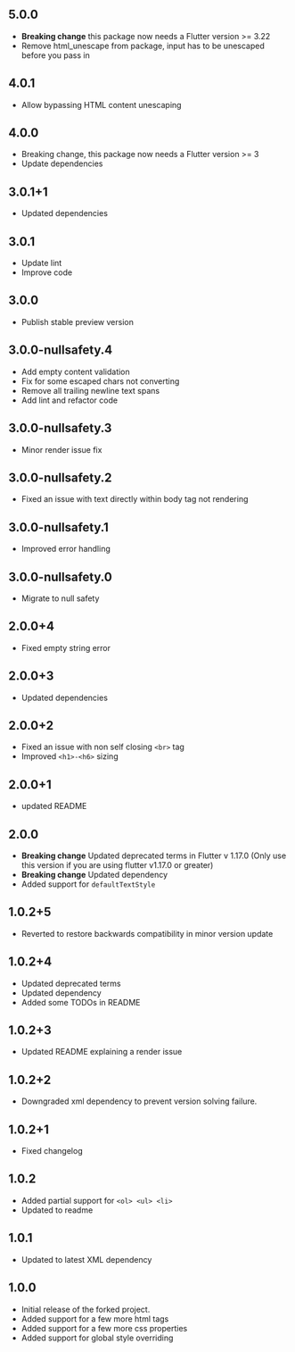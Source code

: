## 5.0.0
* **Breaking change** this package now needs a Flutter version >= 3.22
* Remove html_unescape from package, input has to be unescaped before you pass in

## 4.0.1
* Allow bypassing HTML content unescaping

## 4.0.0
* Breaking change, this package now needs a Flutter version >= 3
* Update dependencies

## 3.0.1+1
* Updated dependencies

## 3.0.1
* Update lint
* Improve code

## 3.0.0
* Publish stable preview version

## 3.0.0-nullsafety.4
* Add empty content validation
* Fix for some escaped chars not converting
* Remove all trailing newline text spans
* Add lint and refactor code

## 3.0.0-nullsafety.3
* Minor render issue fix

## 3.0.0-nullsafety.2
* Fixed an issue with text directly within body tag not rendering

## 3.0.0-nullsafety.1
* Improved error handling

## 3.0.0-nullsafety.0

* Migrate to null safety

## 2.0.0+4

* Fixed empty string error

## 2.0.0+3

* Updated dependencies

## 2.0.0+2

* Fixed an issue with non self closing `<br>` tag
* Improved `<h1>-<h6>` sizing

## 2.0.0+1

* updated README

## 2.0.0

* **Breaking change** Updated deprecated terms in Flutter v 1.17.0 (Only use this version if you are using flutter v1.17.0 or greater)
* **Breaking change** Updated dependency
* Added support for `defaultTextStyle`

## 1.0.2+5

* Reverted to restore backwards compatibility in minor version update

## 1.0.2+4

* Updated deprecated terms
* Updated dependency
* Added some TODOs in README

## 1.0.2+3

* Updated README explaining a render issue

## 1.0.2+2

* Downgraded xml dependency to prevent version solving failure.

## 1.0.2+1

* Fixed changelog

## 1.0.2

* Added partial support for `<ol> <ul> <li>`
* Updated to readme

## 1.0.1

* Updated to latest XML dependency

## 1.0.0

* Initial release of the forked project.
* Added support for a few more html tags
* Added support for a few more css properties
* Added support for global style overriding
